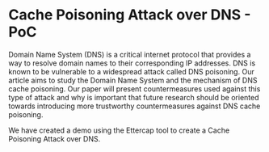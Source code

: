 # Cache Poisoning Attack over DNS - PoC

Domain Name System (DNS) is a critical internet protocol that provides a way to resolve domain names to their corresponding IP addresses. 
DNS is known to be vulnerable to a widespread attack called DNS poisoning. Our article aims to study the Domain Name System and the mechanism of DNS cache poisoning. 
Our paper will present countermeasures used against this type of attack and why is important that future research should be oriented towards introducing more
trustworthy countermeasures against DNS cache poisoning.

We have created a demo using the Ettercap tool to create a Cache Poisoning Attack over DNS.
